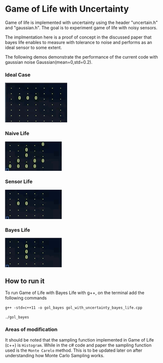 # Game of Life with Uncertainty 

Game of life is implemented with uncertainty using the header "uncertain.h" and "gaussian.h". The goal is to experiment game of life with noisy sensors. 

The implmentation here is a proof of concept in the discussed paper that bayes life enables to measure with tolerance to noise and performs as an ideal sensor to some extent. 

The following demos demonstrate the performance of the current code with gaussian noise Gaussian(mean=0,std=0.2). 

### Ideal Case 

![](ideal_gol/demos/gol_ideal.gif)

### Naive Life 

![](uncertain_gol/demos/gol_naive_life.gif)

### Sensor Life 

![](uncertain_gol/demos/gol_sensor_life.gif)

### Bayes Life 

![](uncertain_gol/demos/gol_bayes_life.gif)


## How to run it 

To run Game of Life with Bayes Life with g++, on the terminal add the following commands 

`g++ -std=c++11 -o gol_bayes gol_with_uncertainty_bayes_life.cpp`

`./gol_bayes`


### Areas of modification 

It should be noted that the sampling function implemented in Game of Life (c++) is `Histogram`. While in the c# code and paper the sampling function used is the `Monte Carelo` method. This is to be updated later on after understanding how Monte Carlo Sampling works. 



